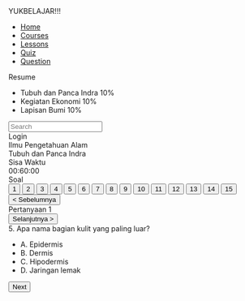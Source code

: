 <html lang="en">
<head>
    <meta charset="UTF-8">
    <meta name="viewport" content="width=device-width, initial-scale=1.0">
    <title>Quiz Page</title>
    <script src="https://cdn.tailwindcss.com"></script>
    <link rel="stylesheet" href="https://cdnjs.cloudflare.com/ajax/libs/font-awesome/5.15.3/css/all.min.css">
</head>
<body class="bg-gray-100">
    <div class="flex h-screen">
        <!-- Sidebar -->
        <div class="w-1/4 bg-white p-4">
            <div class="text-2xl font-bold mb-4">YUKBELAJAR!!!</div>
            <nav class="mb-8">
                <ul>
                    <li class="mb-2"><a href="#" class="text-lg">Home</a></li>
                    <li class="mb-2"><a href="#" class="text-lg">Courses</a></li>
                    <li class="mb-2"><a href="#" class="text-lg">Lessons</a></li>
                    <li class="mb-2"><a href="#" class="text-lg">Quiz</a></li>
                    <li class="mb-2"><a href="#" class="text-lg font-bold">Question</a></li>
                </ul>
            </nav>
            <div>
                <div class="font-bold mb-2">Resume</div>
                <ul>
                    <li class="mb-2">
                        <div class="flex justify-between">
                            <span>Tubuh dan Panca Indra</span>
                            <span>10%</span>
                        </div>
                        <div class="w-full bg-gray-200 h-1">
                            <div class="bg-black h-1" style="width: 10%;"></div>
                        </div>
                    </li>
                    <li class="mb-2">
                        <div class="flex justify-between">
                            <span>Kegiatan Ekonomi</span>
                            <span>10%</span>
                        </div>
                        <div class="w-full bg-gray-200 h-1">
                            <div class="bg-black h-1" style="width: 10%;"></div>
                        </div>
                    </li>
                    <li class="mb-2">
                        <div class="flex justify-between">
                            <span>Lapisan Bumi</span>
                            <span>10%</span>
                        </div>
                        <div class="w-full bg-gray-200 h-1">
                            <div class="bg-black h-1" style="width: 10%;"></div>
                        </div>
                    </li>
                </ul>
            </div>
        </div>
        <!-- Main Content -->
        <div class="flex-1 p-4">
            <!-- Header -->
            <div class="flex justify-between items-center mb-4">
                <div class="flex items-center bg-white p-2 rounded-md shadow-md w-1/2">
                    <i class="fas fa-search text-gray-400 mr-2"></i>
                    <input type="text" placeholder="Search" class="w-full outline-none">
                </div>
                <div class="flex items-center space-x-4">
                    <i class="fas fa-bell text-gray-400"></i>
                    <i class="fas fa-cog text-gray-400"></i>
                    <i class="fas fa-user-circle text-gray-400"></i>
                    <span>Login</span>
                </div>
            </div>
            <!-- Question Section -->
            <div class="flex">
                <!-- Left Section -->
                <div class="w-1/3">
                    <div class="mb-4">
                        <div class="font-bold text-lg">Ilmu Pengetahuan Alam</div>
                        <div class="text-gray-500">Tubuh dan Panca Indra</div>
                    </div>
                    <div class="mb-4">
                        <div class="font-bold text-lg text-teal-500">Sisa Waktu</div>
                        <div class="text-lg">00:60:00</div>
                    </div>
                    <div>
                        <div class="font-bold text-lg mb-2">Soal</div>
                        <div class="grid grid-cols-4 gap-2">
                            <button class="bg-teal-500 text-white p-2 rounded">1</button>
                            <button class="bg-teal-500 text-white p-2 rounded">2</button>
                            <button class="bg-teal-500 text-white p-2 rounded">3</button>
                            <button class="bg-teal-500 text-white p-2 rounded">4</button>
                            <button class="bg-teal-500 text-white p-2 rounded">5</button>
                            <button class="bg-teal-500 text-white p-2 rounded">6</button>
                            <button class="bg-teal-500 text-white p-2 rounded">7</button>
                            <button class="bg-teal-500 text-white p-2 rounded">8</button>
                            <button class="bg-teal-500 text-white p-2 rounded">9</button>
                            <button class="bg-teal-500 text-white p-2 rounded">10</button>
                            <button class="bg-teal-500 text-white p-2 rounded">11</button>
                            <button class="bg-teal-500 text-white p-2 rounded">12</button>
                            <button class="bg-teal-500 text-white p-2 rounded">13</button>
                            <button class="bg-teal-500 text-white p-2 rounded">14</button>
                            <button class="bg-teal-500 text-white p-2 rounded">15</button>
                        </div>
                    </div>
                </div>
                <!-- Right Section -->
                <div class="flex-1 bg-white p-4 rounded-md shadow-md">
                    <div class="flex justify-between mb-4">
                        <button class="text-gray-500">&lt; Sebelumnya</button>
                        <div class="font-bold text-teal-500">Pertanyaan 1</div>
                        <button class="text-gray-500">Selanjutnya &gt;</button>
                    </div>
                    <div class="mb-4">
                        <div class="font-bold mb-2">5. Apa nama bagian kulit yang paling luar?</div>
                        <ul class="list-disc list-inside">
                            <li>A. Epidermis</li>
                            <li>B. Dermis</li>
                            <li>C. Hipodermis</li>
                            <li>D. Jaringan lemak</li>
                        </ul>
                    </div>
                    <button class="bg-teal-500 text-white px-4 py-2 rounded">Next</button>
                </div>
            </div>
        </div>
    </div>
</body>
</html>
